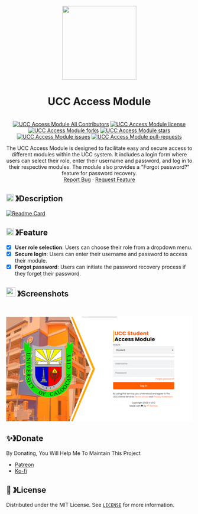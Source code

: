 <p align="center">
  <img src="https://cdn.discordapp.com/attachments/1045298870533509130/1068425329909174392/egg_-_Copy-modified.png" width="200" height="200">
  <h1 align="center"><b>UCC Access Module</b></h1>
</p>

<p align="center">
  <a aria-label="Follow PP Namias on Twitter" href="https://twitter.com/PP_Namias" target="_blank"><img alt="" src="https://img.shields.io/badge/Follow%20@PP_Namias-black.svg?style=for-the-badge&logo=Twitter"></a>
  <a aria-label="Follow PP Namias on Github" href="https://github.com/PP-Namias" target="_blank"><img alt="" src="https://img.shields.io/badge/Follow%20@PP_Namias-black.svg?style=for-the-badge&logo=Github"></a>
  <br>
  <a href="https://github.com/PP-Namias/UCC-Access-Module" target="blank"><img src="https://img.shields.io/badge/all_contributors-1-orange.svg?style=flat-square" alt="UCC Access Module All Contributors" /></a>
  <a href="https://github.com/PP-Namias/UCC-Access-Module/blob/master/LICENSE" target="blank"><img src="https://img.shields.io/github/license/PP-Namias/UCC-Access-Module?style=flat-square" alt="UCC Access Module license" /></a>
  <a href="https://github.com/PP-Namias/UCC-Access-Module/fork" target="blank"><img src="https://img.shields.io/github/forks/PP-Namias/UCC-Access-Module?style=flat-square" alt="UCC Access Module forks"/></a>
  <a href="https://github.com/PP-Namias/UCC-Access-Module/stargazers" target="blank"><img src="https://img.shields.io/github/stars/PP-Namias/UCC-Access-Module?style=flat-square" alt="UCC Access Module stars"/></a>
  <a href="https://github.com/PP-Namias/UCC-Access-Module/issues" target="blank"><img src="https://img.shields.io/github/issues/PP-Namias/UCC-Access-Module?style=flat-square" alt="UCC Access Module issues"/></a>
  <a href="https://github.com/PP-Namias/UCC-Access-Module/pulls" target="blank"><img src="https://img.shields.io/github/issues-pr/PP-Namias/UCC-Access-Module?style=flat-square" alt="UCC Access Module pull-requests"/></a>
  <p align="center">
    The UCC Access Module is designed to facilitate easy and secure access to different modules within the UCC system. It includes a login form where users can select their role, enter their username and password, and log in to their respective modules. The module also provides a "Forgot password?" feature for password recovery.
    <br />
    <a href="https://github.com/PP-Namias/UCC-Access-Module/issues">Report Bug</a>
    ·
    <a href="https://github.com/PP-Namias/UCC-Access-Module/issues">Request Feature</a>
  </p>
</p>

<!-- ABOUT THE PROJECT -->

## <img src="https://cdn.discordapp.com/emojis/859424401186095114.png" width="20px" height="20px"> 》Description
[![Readme Card](https://github-readme-stats.vercel.app/api/pin/?username=PP-Namias&repo=UCC-Access-Module&theme=tokyonight&show_owner=true&hide_border=true)](https://github.com/PP-Namias/UCC-Access-Module)

## <img src="https://cdn.discordapp.com/emojis/852881450667081728.gif" width="20px" height="20px"> 》Feature
- [x] __User role selection__: Users can choose their role from a dropdown menu.
- [x] __Secure login__: Users can enter their username and password to access their module.
- [x] __Forgot password__: Users can initiate the password recovery process if they forget their password.

## <img src="https://cdn.discordapp.com/emojis/1028680849195020308.png" width="25px" height="25px"> 》Screenshots
<br />
<p align="center">
  <a href="https://github.com/PP-Namias/UCC-Access-Module">
    <img src="./images/UCC%20Access%20Module.png">
  </a>
</p>

## ✨》Donate
By Donating, You Will Help Me To Maintain This Project 
- [Patreon](https://www.patreon.com/PP_Namias)
- [Ko-fi](https://ko-fi.com/PP_Namias)

## 🔐 》License
Distributed under the MIT License. See [`LICENSE`](https://github.com/PP-Namias/UCC-Access-Module/blob/main/LICENSE) for more information.

